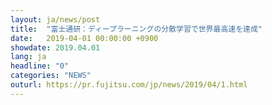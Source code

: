 ```yaml
---
layout: ja/news/post
title:  "富士通研：ディープラーニングの分散学習で世界最高速を達成"
date:   2019-04-01 00:00:00 +0900
showdate: 2019.04.01
lang: ja
headline: "0"
categories: "NEWS"
outurl: https://pr.fujitsu.com/jp/news/2019/04/1.html
---
```

